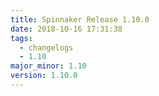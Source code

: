 ```yaml
---
title: Spinnaker Release 1.10.0
date: 2018-10-16 17:31:38
tags:
  - changelogs
  - 1.10
major_minor: 1.10
version: 1.10.0
---
```


<script src="https://gist.github.com/spinnaker-release/5d4302d6ce01688de07a9977b210dbfc.js"/>
